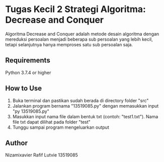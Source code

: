 # Tugas Kecil 2 Strategi Algoritma: Decrease and Conquer
Algoritma Decrease and Conquer adalah metode desain algoritma dengan mereduksi persoalan menjadi beberapa sub persoalan yang lebih kecil, tetapi selanjutnya hanya memproses satu sub persoalan saja.

## Requirements
Python 3.7.4 or higher

## How to Use
1. Buka terminal dan pastikan sudah berada di directory folder "src"
2. Jalankan program bernama "13519085.py" dengan memasukkan input "py 13519085.py"
3. Masukkan input nama file dalam bentuk txt (contoh: "test1.txt"). Nama file txt dapat dilihat pada folder "test"
4. Tunggu sampai program mengeluarkan output

## Author
Nizamixavier Rafif Lutvie
13519085
